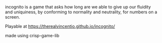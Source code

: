 incognito is a game that asks how long are we able to give up our fluidity and uniquiness, by conforming to normality and neutrality, for numbers on a screen.

Playable at https://therealvincentio.github.io/incognito/

made using crisp-game-lib
